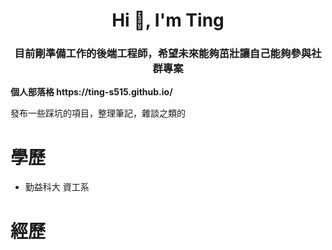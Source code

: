 <h1 align="center">Hi 👋, I'm Ting</h1>
<h3 align="center">目前剛準備工作的後端工程師，希望未來能夠茁壯讓自己能夠參與社群專案</h3>

<p><strong>個人部落格 https://ting-s515.github.io/</strong></p>
<p>發布一些踩坑的項目，整理筆記，雜談之類的</p>

<h1>學歷</h1>
<ul>
  <li>勤益科大 資工系</li>
</ul>
<h1>經歷</h1>
<ul>
  
</ul>


